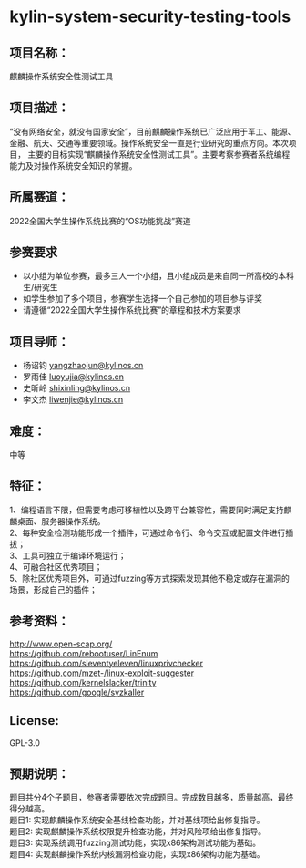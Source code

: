 # kylin-system-security-testing-tools
## 项目名称：
麒麟操作系统安全性测试工具
## 项目描述：
“没有网络安全，就没有国家安全”，目前麒麟操作系统已广泛应用于军工、能源、金融、航天、交通等重要领域。操作系统安全一直是行业研究的重点方向。本次项目，
主要的目标实现“麒麟操作系统安全性测试工具”。主要考察参赛者系统编程能力及对操作系统安全知识的掌握。
## 所属赛道：
2022全国大学生操作系统比赛的“OS功能挑战”赛道
## 参赛要求
* 以小组为单位参赛，最多三人一个小组，且小组成员是来自同一所高校的本科生/研究生
* 如学生参加了多个项目，参赛学生选择一个自己参加的项目参与评奖
* 请遵循“2022全国大学生操作系统比赛”的章程和技术方案要求
## 项目导师：
* 杨诏钧 yangzhaojun@kylinos.cn  
* 罗雨佳 luoyujia@kylinos.cn  
* 史昕岭 shixinling@kylinos.cn  
* 李文杰 liwenjie@kylinos.cn  
## 难度：
中等
## 特征：
1、编程语言不限，但需要考虑可移植性以及跨平台兼容性，需要同时满足支持麒麟桌面、服务器操作系统。  
2、每种安全检测功能形成一个插件，可通过命令行、命令交互或配置文件进行插拔；  
3、工具可独立于编译环境运行；  
4、可融合社区优秀项目；  
5、除社区优秀项目外，可通过fuzzing等方式探索发现其他不稳定或存在漏洞的场景，形成自己的插件；  
## 参考资料：
http://www.open-scap.org/  
https://github.com/rebootuser/LinEnum  
https://github.com/sleventyeleven/linuxprivchecker  
https://github.com/mzet-/linux-exploit-suggester  
https://github.com/kernelslacker/trinity  
https://github.com/google/syzkaller  
## License:
GPL-3.0
## 预期说明：
题目共分4个子题目，参赛者需要依次完成题目。完成数目越多，质量越高，最终得分越高。  
题目1:   实现麒麟操作系统安全基线检查功能，并对基线项给出修复指导。  
题目2:   实现麒麟操作系统权限提升检查功能，并对风险项给出修复指导。  
题目3:   实现系统调用fuzzing测试功能，实现x86架构测试功能为基础。  
题目4:   实现麒麟操作系统内核漏洞检查功能，实现x86架构功能为基础。  
